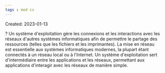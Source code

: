 ```yaml
---
tags : mod cs
---
```

Created: 2023-01-13

?
Un système d'exploitation gère les connexions et les interactions avec les réseaux d'autres systèmes informatiques afin de permettre le partage des ressources (telles que les fichiers et les imprimantes). La mise en réseau est essentielle aux systèmes informatiques modernes, la plupart étant connectés à un réseau local ou à l'Internet. Un système d'exploitation sert d'intermédiaire entre les applications et les réseaux, permettant aux applications d'interagir avec les réseaux de manière simple.